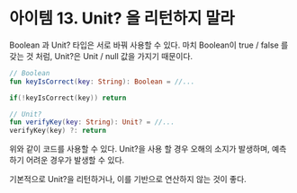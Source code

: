 # 아이템 13. Unit? 을 리턴하지 말라

Boolean 과 Unit? 타입은 서로 바꿔 사용할 수 있다.
마치 Boolean이 true / false 를 갖는 것 처럼, Unit?은 Unit / null 값을 가지기 때문이다.

```kotlin
// Boolean
fun keyIsCorrect(key: String): Boolean = //...

if(!keyIsCorrect(key)) return

// Unit?
fun verifyKey(key: String): Unit? = //...
verifyKey(key) ?: return
```
위와 같이 코드를 사용할 수 있다.
Unit?을 사용 할 경우 오해의 소지가 발생하며, 예측하기 어려운 경우가 발생할 수 있다.

기본적으로 Unit?을 리턴하거나, 이를 기반으로 연산하지 않는 것이 좋다.
